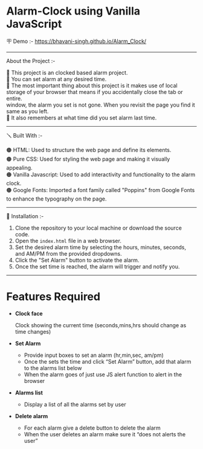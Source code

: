 # Alarm-Clock using Vanilla JavaScript

🪧 Demo :- https://bhavani-singh.github.io/Alarm_Clock/

---

About the Project :-

🔴 This project is an clocked based alarm project.<br>
🔴 You can set alarm at any desired time.<br>
🔴 The most important thing about this project is it makes use of local storage of your browser that means if you accidentally close the tab or entire.<br>
window, the alarm you set is not gone. When you revisit the page you find it same as you left.<br>
🔴 It also remembers at what time did you set alarm last time.<br>

---

🪛 Built With :-

🟠 HTML: Used to structure the web page and define its elements.<br>
🟠 Pure CSS: Used for styling the web page and making it visually appealing.<br>
🟠 Vanilla Javascript: Used to add interactivity and functionality to the alarm clock.<br>
🟠 Google Fonts: Imported a font family called "Poppins" from Google Fonts to enhance the typography on the page.<br>

---

📐 Installation :-

1. Clone the repository to your local machine or download the source code.
2. Open the `index.html` file in a web browser.
3. Set the desired alarm time by selecting the hours, minutes, seconds, and AM/PM from the provided dropdowns.
4. Click the "Set Alarm" button to activate the alarm.
5. Once the set time is reached, the alarm will trigger and notify you.

---

# Features Required

- <b>Clock face</b><br>

  Clock showing the current time (seconds,mins,hrs should change as time changes)

- <b>Set Alarm</b> <br>

  - Provide input boxes to set an alarm (hr,min,sec, am/pm)
  - Once the sets the time and click “Set Alarm” button, add that alarm to the alarms list below
  - When the alarm goes of just use JS alert function to alert in the browser

- <b>Alarms list</b> <br>

  - Display a list of all the alarms set by user
 
- <b>Delete alarm</b> <br>
  - For each alarm give a delete button to delete the alarm
  - When the user deletes an alarm make sure it “does not alerts the user”









 
